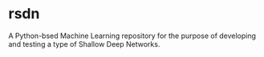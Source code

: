 # rsdn
A Python-bsed Machine Learning repository for the purpose of developing and testing a type of Shallow Deep Networks.
